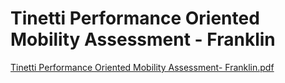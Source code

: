 # Tinetti Performance Oriented Mobility Assessment - Franklin

[Tinetti Performance Oriented Mobility Assessment- Franklin.pdf](Tinetti%20Performance%20Oriented%20Mobility%20Assessment%20-%20b65547a1dc634c628cacc79bcf9d7fd5/Tinetti_Performance_Oriented_Mobility_Assessment-_Franklin.pdf)